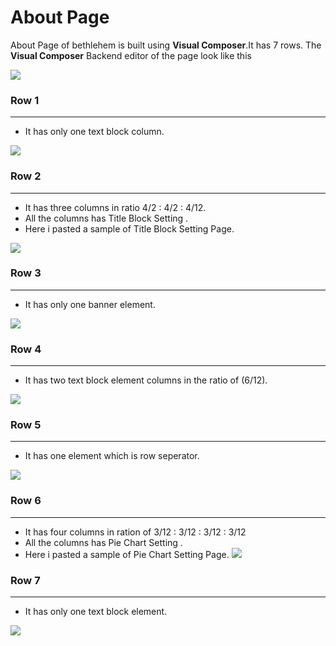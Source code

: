 # About Page

About Page of bethlehem is built using **Visual Composer**.It has 7 rows. The **Visual Composer** Backend editor of the page look like this

![](http://transvelo.github.io/docs/bethlehem/images/about.png)


### Row 1
---

* It has only one text block column.

![](http://transvelo.github.io/docs/bethlehem/images/about-page-row1-setting.png)


### Row 2
---

* It has three columns in ratio 4/2 : 4/2 : 4/12.
* All the columns has Title Block Setting .
* Here i pasted a sample of Title Block Setting Page.

![](http://transvelo.github.io/docs/bethlehem/images/about-page-row2-setting.png)


### Row 3
---

* It has only one banner element.

![](http://transvelo.github.io/docs/bethlehem/images/about-page-row3-setting.png)


### Row 4
---

* It has two text block element columns in the ratio of (6/12).

![](http://transvelo.github.io/docs/bethlehem/images/about-page-row4-setting.png)

### Row 5
---

* It has one element which is row seperator.

![](http://transvelo.github.io/docs/bethlehem/images/about-page-row5-setting.png)

### Row 6
---

* It has four columns in ration of 3/12 : 3/12 : 3/12 : 3/12
* All the columns has Pie Chart Setting .
* Here i pasted a sample of Pie Chart Setting Page.
![](http://transvelo.github.io/docs/bethlehem/images/about-page-row6-setting.png)

### Row 7
---

* It has only one text block element.

![](http://transvelo.github.io/docs/bethlehem/images/about-page-row7-setting.png)









